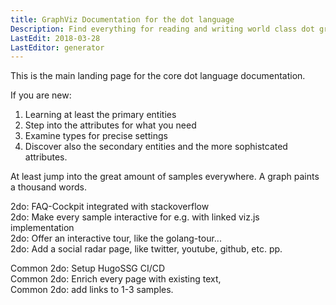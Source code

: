 ```yaml
---
title: GraphViz Documentation for the dot language
Description: Find everything for reading and writing world class dot graph files.
LastEdit: 2018-03-28
LastEditor: generator
---
```


This is the main landing page for the core dot language documentation.  

If you are new:  

1. Learning at least the primary entities  
2. Step into the attributes for what you need  
3. Examine types for precise settings  
4. Discover also the secondary entities and the more sophistcated attributes.

At least jump into the great amount of samples everywhere. A graph paints a thousand words.  


2do: FAQ-Cockpit integrated with stackoverflow  
2do: Make every sample interactive for e.g. with linked viz.js implementation  
2do: Offer an interactive tour, like the golang-tour...  
2do: Add a social radar page, like twitter, youtube, github, etc. pp.  
  
Common 2do: Setup HugoSSG CI/CD  
Common 2do: Enrich every page with existing text,  
Common 2do: add links to 1-3 samples.  